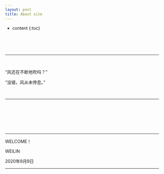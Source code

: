 ```yaml
---
layout: post
title: About site
---
```


* content
{:toc}



<br>
<br>
<br>


<div class="kx_bg_01">
<hr>

<br>

<p>“风还在不断地吹吗？”  </p>
<p>“没错，风从未停息。”  </p>
<br>

<hr>


</div>

<br>
<br>
<br>
<br>
<br>

---

WELCOME！

WEILIN   

2020年9月9日

---
<br>
<br>


  <script src="{{ '/myScript/utils.js' | prepend: site.baseurl    }}   ">
    </script>
<script>·
    window.onload = show_visited_data()
</script>

